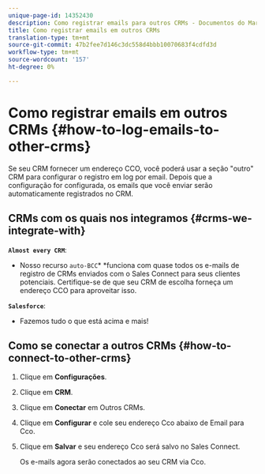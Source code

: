 ```yaml
---
unique-page-id: 14352430
description: Como registrar emails para outros CRMs - Documentos do Marketing - Documentação do produto
title: Como registrar emails em outros CRMs
translation-type: tm+mt
source-git-commit: 47b2fee7d146c3dc558d4bbb10070683f4cdfd3d
workflow-type: tm+mt
source-wordcount: '157'
ht-degree: 0%

---
```



# Como registrar emails em outros CRMs {#how-to-log-emails-to-other-crms}

Se seu CRM fornecer um endereço CCO, você poderá usar a seção &quot;outro&quot; CRM para configurar o registro em log por email. Depois que a configuração for configurada, os emails que você enviar serão automaticamente registrados no CRM.

## CRMs com os quais nos integramos {#crms-we-integrate-with}

**`Almost every CRM`**:

* Nosso recurso `auto-BCC`* *funciona com quase todos os e-mails de registro de CRMs enviados com o Sales Connect para seus clientes potenciais. Certifique-se de que seu CRM de escolha forneça um endereço CCO para aproveitar isso.

**`Salesforce`**:

* Fazemos tudo o que está acima e mais!

## Como se conectar a outros CRMs {#how-to-connect-to-other-crms}

1. Clique em **Configurações**.
1. Clique em **CRM**.
1. Clique em **Conectar** em Outros CRMs.
1. Clique em **Configurar** e cole seu endereço Cco abaixo de Email para Cco.
1. Clique em **Salvar** e seu endereço Cco será salvo no Sales Connect.

   Os e-mails agora serão conectados ao seu CRM via Cco.

